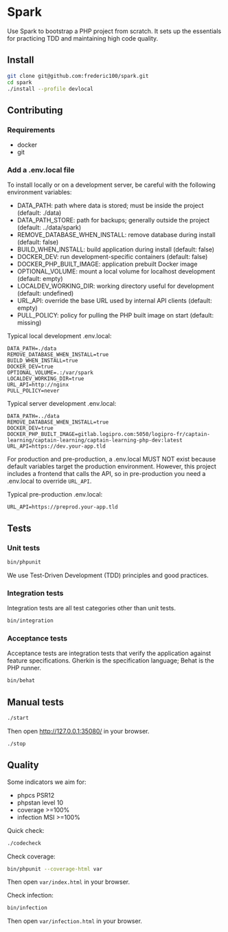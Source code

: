 # Spark

Use Spark to bootstrap a PHP project from scratch. It sets up the essentials for practicing TDD and maintaining high code quality.

## Install

```bash
git clone git@github.com:frederic100/spark.git
cd spark
./install --profile devlocal
```

## Contributing

### Requirements

* docker
* git

### Add a .env.local file

To install locally or on a development server, be careful with the following environment variables:
* DATA_PATH: path where data is stored; must be inside the project (default: ./data)
* DATA_PATH_STORE: path for backups; generally outside the project (default: ../data/spark)
* REMOVE_DATABASE_WHEN_INSTALL: remove database during install (default: false)
* BUILD_WHEN_INSTALL: build application during install (default: false)
* DOCKER_DEV: run development-specific containers (default: false)
* DOCKER_PHP_BUILT_IMAGE: application prebuilt Docker image
* OPTIONAL_VOLUME: mount a local volume for localhost development (default: empty)
* LOCALDEV_WORKING_DIR: working directory useful for development (default: undefined)
* URL_API: override the base URL used by internal API clients (default: empty)
* PULL_POLICY: policy for pulling the PHP built image on start (default: missing)

Typical local development .env.local:

```
DATA_PATH=./data
REMOVE_DATABASE_WHEN_INSTALL=true
BUILD_WHEN_INSTALL=true
DOCKER_DEV=true
OPTIONAL_VOLUME=.:/var/spark
LOCALDEV_WORKING_DIR=true
URL_API=http://nginx
PULL_POLICY=never
```

Typical server development .env.local:
```
DATA_PATH=../data
REMOVE_DATABASE_WHEN_INSTALL=true
DOCKER_DEV=true
DOCKER_PHP_BUILT_IMAGE=gitlab.logipro.com:5050/logipro-fr/captain-learning/captain-learning/captain-learning-php-dev:latest
URL_API=https://dev.your-app.tld
```

For production and pre-production, a .env.local MUST NOT exist because default variables target the production environment.
However, this project includes a frontend that calls the API, so in pre-production you need a .env.local to override `URL_API`.

Typical pre-production .env.local:
```
URL_API=https://preprod.your-app.tld
```


## Tests

### Unit tests

```bash
bin/phpunit
```

We use Test-Driven Development (TDD) principles and good practices.

### Integration tests
Integration tests are all test categories other than unit tests.

```bash
bin/integration
```

### Acceptance tests
Acceptance tests are integration tests that verify the application against feature specifications.
Gherkin is the specification language; Behat is the PHP runner.

```bash
bin/behat
```


## Manual tests

```bash
./start
```
Then open http://127.0.0.1:35080/ in your browser.

```bash
./stop
```

## Quality

Some indicators we aim for:

* phpcs PSR12
* phpstan level 10
* coverage >=100%
* infection MSI >=100%

Quick check:
```bash
./codecheck
```

Check coverage:
```bash
bin/phpunit --coverage-html var
```
Then open `var/index.html` in your browser.

Check infection:
```bash
bin/infection
```
Then open `var/infection.html` in your browser.